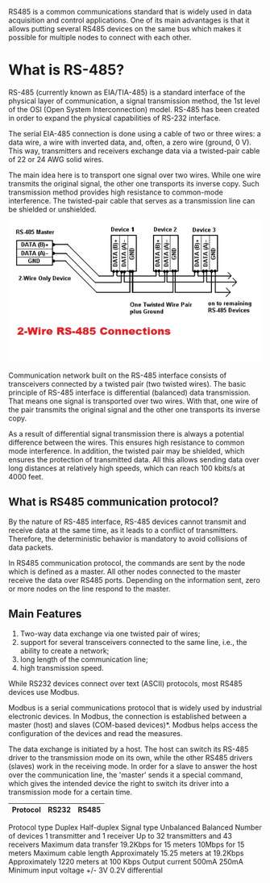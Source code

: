 RS485 is a common communications standard that is widely used in data acquisition and control applications. 
One of its main advantages is that it allows putting several RS485 devices on the same bus which makes it possible for multiple nodes to connect with each other.

# What is RS-485?
RS-485 (currently known as EIA/TIA-485) is a standard interface of the physical layer of communication, a signal transmission method, the 1st level of the OSI (Open System Interconnection) model. RS-485 has been created in order to expand the physical capabilities of RS-232 interface.

The serial EIA-485 connection is done using a cable of two or three wires: a data wire, a wire with inverted data, and, often, a zero wire (ground, 0 V). This way, transmitters and receivers exchange data via a twisted-pair cable of 22 or 24 AWG solid wires.

The main idea here is to transport one signal over two wires. While one wire transmits the original signal, the other one transports its inverse copy. Such transmission method provides high resistance to common-mode interference. The twisted-pair cable that serves as a transmission line can be shielded or unshielded.

![I/O Architecture](wire.webp)

Communication network built on the RS-485 interface consists of transceivers connected by a twisted pair (two twisted wires). The basic principle of RS-485 interface is differential (balanced) data transmission. That means one signal is transported over two wires. With that, one wire of the pair transmits the original signal and the other one transports its inverse copy.

As a result of differential signal transmission there is always a potential difference between the wires. This ensures high resistance to common mode interference. In addition, the twisted pair may be shielded, which ensures the protection of transmitted data. All this allows sending data over long distances at relatively high speeds, which can reach 100 kbits/s at 4000 feet.

## What is RS485 communication protocol?
By the nature of RS-485 interface, RS-485 devices cannot transmit and receive data at the same time, as it leads to a conflict of transmitters. Therefore, the deterministic behavior is mandatory to avoid collisions of data packets.

In RS485 communication protocol, the commands are sent by the node which is defined as a master. All other nodes connected to the master receive the data over RS485 ports. Depending on the information sent, zero or more nodes on the line respond to the master.

## Main Features
1. Two-way data exchange via one twisted pair of wires;
2. support for several transceivers connected to the same line, i.e., the ability to create a network;
3. long length of the communication line;
4. high transmission speed.

While RS232 devices connect over text (ASCII) protocols, most RS485 devices use Modbus.

Modbus is a serial communications protocol that is widely used by industrial electronic devices. In Modbus, the connection is established between a master (host) and slaves (COM-based devices)*. Modbus helps access the configuration of the devices and read the measures.

The data exchange is initiated by a host. The host can switch its RS-485 driver to the transmission mode on its own, while the other RS485 drivers (slaves) work in the receiving mode. In order for a slave to answer the host over the communication line, the 'master' sends it a special command, which gives the intended device the right to switch its driver into a transmission mode for a certain time.

| Protocol	| RS232	| RS485 |
  ---       | ---   | ---   |
Protocol type	Duplex	Half-duplex
Signal type	Unbalanced	Balanced
Number of devices	1 transmitter and 1 receiver	Up to 32 transmitters and 43 receivers
Maximum data transfer	19.2Kbps for 15 meters	10Mbps for 15 meters
Maximum cable length	Approximately 15.25 meters at 19.2Kbps	Approximately 1220 meters at 100 Kbps
Output current	500mA	250mA
Minimum input voltage	+/- 3V	0.2V differential


